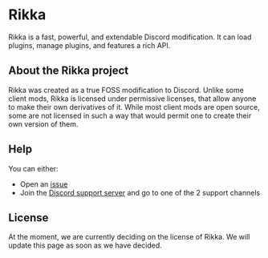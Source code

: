 # Rikka
Rikka is a fast, powerful, and extendable Discord modification. It can load plugins, manage plugins, and features a rich API.

## About the Rikka project
Rikka was created as a true FOSS modification to Discord. Unlike some client mods, Rikka is licensed under permissive licenses, that allow anyone to make their own derivatives of it.
While most client mods are open source, some are not licensed in such a way that would permit one to create their own version of them.

## Help
You can either:
- Open an [issue](https://github.com/V3L0C1T13S/Rikka/issues/new/choose)
- Join the [Discord support server](https://discord.gg/gQ4uDbZg2u) and go to one of the 2 support channels

## License
At the moment, we are currently deciding on the license of Rikka. We will update this page as soon as we have decided.
